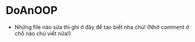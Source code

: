 # DoAnOOP

- Những file nào sửa thì ghi ở đây để tao biết nha chú! (Nhớ comment ở chỗ nào chú viết nữa!)
